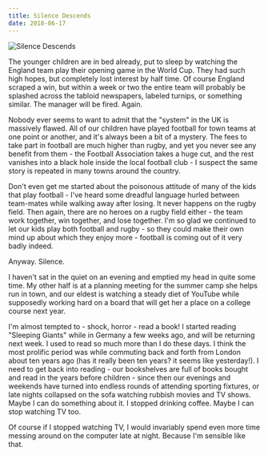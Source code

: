 ```yaml
---
title: Silence Descends
date: 2018-06-17
---
```


![Silence Descends](https://source.unsplash.com/4v9Kk01mEbY/1600x900)

The younger children are in bed already, put to sleep by watching the England team play their opening game in the World Cup. They had such high hopes, but completely lost interest by half time. Of course England scraped a win, but within a week or two the entire team will probably be splashed across the tabloid newspapers, labeled turnips, or something similar. The manager will be fired. Again.

Nobody ever seems to want to admit that the "system" in the UK is massively flawed. All of our children have played football for town teams at one point or another, and it's always been a bit of a mystery. The fees to take part in football are much higher than rugby, and yet you never see any benefit from them - the Football Association takes a huge cut, and the rest vanishes into a black hole inside the local football club - I suspect the same story is repeated in many towns around the country.

Don't even get me started about the poisonous attitude of many of the kids that play football - I've heard some dreadful language hurled between team-mates while walking away after losing. It never happens on the rugby field. Then again, there are no heroes on a rugby field either - the team work together, win together, and lose together. I'm so glad we continued to let our kids play both football and rugby - so they could make their own mind up about which they enjoy more - football is coming out of it very badly indeed.

Anyway. Silence.

I haven't sat in the quiet on an evening and emptied my head in quite some time. My other half is at a planning meeting for the summer camp she helps run in town, and our eldest is watching a steady diet of YouTube while supposedly working hard on a board that will get her a place on a college course next year.

I'm almost tempted to - shock, horror - read a book! I started reading "Sleeping Giants" while in Germany a few weeks ago, and will be returning next week. I used to read so much more than I do these days. I think the most prolific period was while commuting back and forth from London about ten years ago (has it really been ten years? it seems like yesterday!). I need to get back into reading - our bookshelves are full of books bought and read in the years before children - since then our evenings and weekends have turned into endless rounds of attending sporting fixtures, or late nights collapsed on the sofa watching rubbish movies and TV shows. Maybe I can do something about it. I stopped drinking coffee. Maybe I can stop watching TV too.

Of course if I stopped watching TV, I would invariably spend even more time messing around on the computer late at night. Because I'm sensible like that.